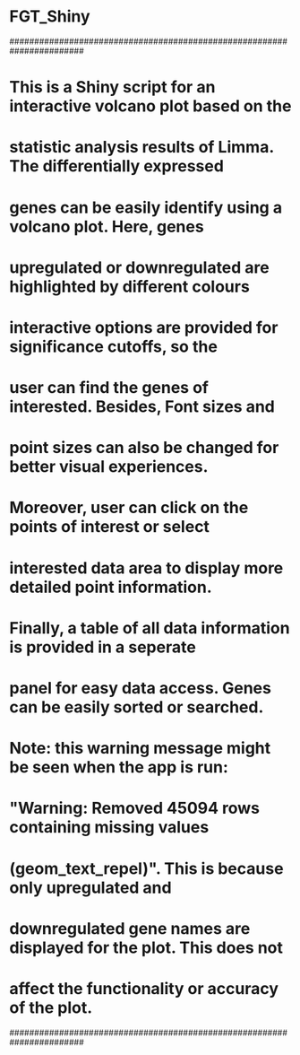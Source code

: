 # FGT_Shiny
#######################################################################
# This is a Shiny script for an interactive volcano plot based on the #
# statistic analysis results of Limma. The differentially expressed   #
# genes can be easily identify using a volcano plot. Here, genes      #
# upregulated or downregulated are highlighted by different colours   #
# interactive options are provided for significance cutoffs, so the   #
# user can find the genes of interested.  Besides, Font sizes and     #
# point sizes can also be changed for better visual experiences.      #
# Moreover, user can click on the points of interest or select        #
# interested data area to display more detailed point information.    #
# Finally, a table of all data information is provided in a seperate  #
# panel for easy data access. Genes can be easily sorted or searched. #
#                                                                     #
# Note: this warning message might be seen when the app is run:       #
# "Warning: Removed 45094 rows containing missing values              #
# (geom_text_repel)". This is because only upregulated and            #
# downregulated gene names are displayed for the plot. This does not  #  
# affect the functionality or accuracy of the plot.                   #
#######################################################################
